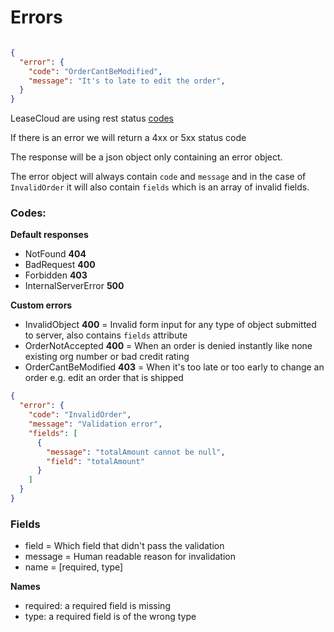 # Errors
```json

{
  "error": {
    "code": "OrderCantBeModified",
    "message": "It's to late to edit the order",
  }
}
```

LeaseCloud are using rest status [codes](http://www.restapitutorial.com/httpstatuscodes.html)

If there is an error we will return a 4xx or 5xx status code

The response will be a json object only containing an error object.

The error object will always contain `code` and `message` and in the case of
`InvalidOrder` it will also contain `fields` which is an array of invalid fields.

### Codes:
**Default responses**

* NotFound **404**
* BadRequest **400**
* Forbidden **403**
* InternalServerError **500**

**Custom errors**

* InvalidObject **400** = Invalid form input for any type of object submitted to server, also contains `fields` attribute
* OrderNotAccepted **400** = When an order is denied instantly like none existing org number or bad credit rating
* OrderCantBeModified **403** = When it's too late or too early to change an order e.g. edit an order that is shipped

```json
{
  "error": {
    "code": "InvalidOrder",
    "message": "Validation error",
    "fields": [
      {
        "message": "totalAmount cannot be null",
        "field": "totalAmount"
      }
    ]
  }
}
```

### Fields
* field = Which field that didn't pass the validation
* message = Human readable reason for invalidation
* name = [required, type]

**Names**
* required: a required field is missing
* type: a required field is of the wrong type
